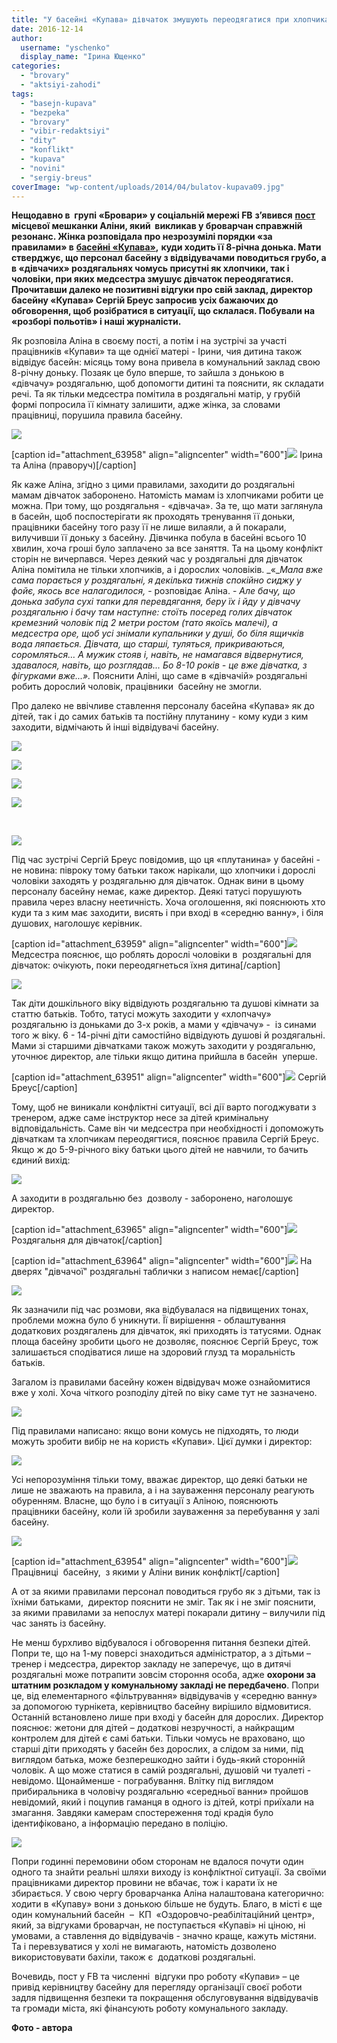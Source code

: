 ```yaml
---
title: "У басейні «Купава» дівчаток змушують переодягатися при хлопчиках і дорослих чоловіках?"
date: 2016-12-14
author: 
  username: "yschenko"
  display_name: "Ірина Ющенко"
categories: 
  - "brovary"
  - "aktsiyi-zahodi"
tags: 
  - "basejn-kupava"
  - "bezpeka"
  - "brovary"
  - "vibir-redaktsiyi"
  - "dity"
  - "konflikt"
  - "kupava"
  - "novini"
  - "sergiy-breus"
coverImage: "wp-content/uploads/2014/04/bulatov-kupava09.jpg"
---
```


**Нещодавно в  групі «Бровари» у соціальній мережі FB** **з’явився** [**пост**](https://www.facebook.com/groups/brovary/permalink/1455007824529179/) **місцевої мешканки Аліни, який  викликав у броварчан справжній резонанс. Жінка розповідала про незрозумілі порядки «за правилами» в** **[басейні «Купава»](https://www.facebook.com/Купава-Бровари-220332298177735/?fref=nf),** **куди ходить її 8-річна донька. Мати стверджує, що персонал басейну з відвідувачами поводиться грубо, а в «дівчачих» роздягальнях чомусь присутні як хлопчики, так і чоловіки, при яких медсестра змушує дівчаток переодягатися. Прочитавши далеко не позитивні відгуки про свій заклад, директор басейну «Купава» Сергій Бреус запросив усіх бажаючих до обговорення, щоб розібратися в ситуації, що склалася. Побували на «розборі польотів» і наші журналісти.**

Як розповіла Аліна в своєму пості, а потім і на зустрічі за участі працівників «Купави» та ще однієї матері - Ірини, чия дитина також відвідує басейн: місяць тому вона привела в комунальний заклад свою 8-річну доньку. Позаяк це було вперше, то зайшла з донькою в «дівчачу» роздягальню, щоб допомогти дитині та пояснити, як складати речі. Та як тільки медсестра помітила в роздягальні матір, у грубій формі попросила її кімнату залишити, адже жінка, за словами працівниці, порушила правила басейну.

[![](https://mpz.brovary.org/wp-content/uploads/2016/12/29.jpg)](https://mpz.brovary.org/wp-content/uploads/2016/12/29.jpg)

\[caption id="attachment\_63958" align="aligncenter" width="600"\][![](https://mpz.brovary.org/wp-content/uploads/2016/12/27.jpg)](https://mpz.brovary.org/wp-content/uploads/2016/12/27.jpg) Ірина та Аліна (праворуч)\[/caption\]

Як каже Аліна, згідно з цими правилами, заходити до роздягальні мамам дівчаток заборонено. Натомість мамам із хлопчиками робити це можна. При тому, що роздягальня - «дівчача». За те, що мати заглянула в басейн, щоб поспостерігати як проходять тренування її доньки, працівники басейну того разу її не лише вилаяли, а й покарали, вилучивши її доньку з басейну. Дівчинка побула в басейні всього 10 хвилин, хоча гроші було заплачено за все заняття. Та на цьому конфлікт сторін не вичерпався. Через деякий час у роздягальні для дівчаток Аліна помітила не тільки хлопчиків, а і дорослих чоловіків. _«__Мала вже сама порається у роздягальні, я декілька тижнів спокійно сиджу у фойє, якось все налагодилося,_ \- розповідає Аліна. - _Але бачу, що донька забула сухі тапки для перевдягання, беру їх і йду у дівчачу роздягальню і бачу там наступне: стоїть посеред голих дівчаток кремезний чоловік під 2 метри ростом (тато якоїсь малечі), а медсестра оре, щоб усі знімали купальники у душі, бо біля ящичків вода ляпається. Дівчата, що старші, туляться, прикриваються, соромляться… А мужик стояв і, навіть, не намагався відвернутися, здавалося, навіть,_ _що розглядав... Бо 8-10 років - це вже дівчатка, з фігурками вже...»._ Пояснити Аліні, що саме в «дівчачій» роздягальні робить дорослий чоловік, працівники  басейну не змогли.

Про далеко не ввічливе ставлення персоналу басейна «Купава» як до дітей, так і до самих батьків та постійну плутанину - кому куди з ким заходити, відмічають й інші відвідувачі басейну.

[![](https://mpz.brovary.org/wp-content/uploads/2016/12/17.png)](https://mpz.brovary.org/wp-content/uploads/2016/12/17.png)

[![](https://mpz.brovary.org/wp-content/uploads/2016/12/16.png)](https://mpz.brovary.org/wp-content/uploads/2016/12/16.png)

[![](https://mpz.brovary.org/wp-content/uploads/2016/12/14.png)](https://mpz.brovary.org/wp-content/uploads/2016/12/14.png)

[![](https://mpz.brovary.org/wp-content/uploads/2016/12/13.png)](https://mpz.brovary.org/wp-content/uploads/2016/12/13.png)

 

[![](https://mpz.brovary.org/wp-content/uploads/2016/12/10.png)](https://mpz.brovary.org/wp-content/uploads/2016/12/10.png)

Під час зустрічі Сергій Бреус повідомив, що ця «плутанина» у басейні - не новина: півроку тому батьки також нарікали, що хлопчики і дорослі чоловіки заходять у роздягальню для дівчаток. Однак вини в цьому персоналу басейну немає, каже директор. Деякі татусі порушують правила через власну неетичність. Хоча оголошення, які пояснюють хто куди та з ким має заходити, висять і при вході в «середню ванну», і біля душових, наголошує керівник.

\[caption id="attachment\_63959" align="aligncenter" width="600"\][![](https://mpz.brovary.org/wp-content/uploads/2016/12/28.jpg)](https://mpz.brovary.org/wp-content/uploads/2016/12/28.jpg) Медсестра пояснює, що роблять дорослі чоловіки в  роздягальні для дівчаток: очікують, поки переодягнеться їхня дитина\[/caption\]

[![](https://mpz.brovary.org/wp-content/uploads/2016/12/31.jpg)](https://mpz.brovary.org/wp-content/uploads/2016/12/31.jpg)

Так діти дошкільного віку відвідують роздягальню та душові кімнати за статтю батьків. Тобто, татусі можуть заходити у «хлопчачу» роздягальню із доньками до 3-х років, а мами у «дівчачу» -  із синами того ж віку. 6 - 14-річні діти самостійно відвідують душові й роздягальні. Мами зі старшими дівчатками також можуть заходити у роздягальню, уточнює директор, але тільки якщо дитина прийшла в басейн  уперше.

\[caption id="attachment\_63951" align="aligncenter" width="600"\][![](https://mpz.brovary.org/wp-content/uploads/2016/12/20-2.jpg)](https://mpz.brovary.org/wp-content/uploads/2016/12/20-2.jpg) Сергій Бреус\[/caption\]

Тому, щоб не виникали конфліктні ситуації, всі дії варто погоджувати з тренером, адже саме інструктор несе за дітей кримінальну відповідальність. Саме він чи медсестра при необхідності і допоможуть дівчаткам та хлопчикам переодягтися, пояснює правила Сергій Бреус. Якщо ж до 5-9-річного віку батьки цього дітей не навчили, то бачить єдиний вихід:

[![](https://mpz.brovary.org/wp-content/uploads/2016/12/2-2.jpg)](https://mpz.brovary.org/wp-content/uploads/2016/12/2-2.jpg)

А заходити в роздягальню без  дозволу - заборонено, наголошує директор.

\[caption id="attachment\_63965" align="aligncenter" width="600"\][![](https://mpz.brovary.org/wp-content/uploads/2016/12/34.jpg)](https://mpz.brovary.org/wp-content/uploads/2016/12/34.jpg) Роздягальня для дівчаток\[/caption\]

\[caption id="attachment\_63964" align="aligncenter" width="600"\][![](https://mpz.brovary.org/wp-content/uploads/2016/12/33.jpg)](https://mpz.brovary.org/wp-content/uploads/2016/12/33.jpg) На дверях "дівчачої" роздягальні таблички з написом немає\[/caption\]

[![](https://mpz.brovary.org/wp-content/uploads/2016/12/18.png)](https://mpz.brovary.org/wp-content/uploads/2016/12/18.png)

Як зазначили під час розмови, яка відбувалася на підвищених тонах, проблеми можна було б уникнути. Її вирішення - облаштування додаткових роздягалень для дівчаток, які приходять із татусями. Однак площа басейну зробити цього не дозволяє, пояснює Сергій Бреус, тож залишається сподіватися лише на здоровий глузд та моральність батьків.

Загалом із правилами басейну кожен відвідувач може ознайомитися вже у холі. Хоча чіткого розподілу дітей по віку саме тут не зазначено.

[![](https://mpz.brovary.org/wp-content/uploads/2016/12/30.jpg)](https://mpz.brovary.org/wp-content/uploads/2016/12/30.jpg)

Під правилами написано: якщо вони комусь не підходять, то люди можуть зробити вибір не на користь «Купави». Цієї думки і директор:

[![](https://mpz.brovary.org/wp-content/uploads/2016/12/1-2.jpg)](https://mpz.brovary.org/wp-content/uploads/2016/12/1-2.jpg)

Усі непорозуміння тільки тому, вважає директор, що деякі батьки не лише не зважають на правила, а і на зауваження персоналу реагують обуренням. Власне, що було і в ситуації з Аліною, пояснюють працівники басейну, коли їй зробили зауваження за перебування у залі басейну.

[![](https://mpz.brovary.org/wp-content/uploads/2016/12/24-1.jpg)](https://mpz.brovary.org/wp-content/uploads/2016/12/24-1.jpg)

\[caption id="attachment\_63954" align="aligncenter" width="600"\][![](https://mpz.brovary.org/wp-content/uploads/2016/12/23-2.jpg)](https://mpz.brovary.org/wp-content/uploads/2016/12/23-2.jpg) Працівниці  басейну,  з якими у Аліни виник конфлікт\[/caption\]

А от за якими правилами персонал поводиться грубо як з дітьми, так із їхніми батьками,  директор пояснити не зміг. Так як і не зміг пояснити, за якими правилами за непослух матері покарали дитину – вилучили під час занять із басейну.

Не менш бурхливо відбувалося і обговорення питання безпеки дітей. Попри те, що на 1-му поверсі знаходиться адміністратор, а з дітьми – тренер і медсестра, директор закладу не заперечує, що в дитячі роздягальні може потрапити зовсім стороння особа, адже **охорони за штатним розкладом у комунальному закладі не передбачено**. Попри це, від елементарного «фільтрування» відвідувачів у «середню ванну» за допомогою турнікета, керівництво басейну вирішило відмовитися. Останній встановлено лише при вході у басейн для дорослих. Директор пояснює: жетони для дітей – додаткові незручності, а найкращим контролем для дітей є самі батьки. Тільки чомусь не враховано, що старші діти приходять у басейн без дорослих, а слідом за ними, під виглядом батька, може безперешкодно зайти і будь-який сторонній чоловік. А що може статися в самій роздягальні, душовій чи туалеті - невідомо. Щонайменше - пограбування. Влітку під виглядом прибиральника в чоловічу роздягальню «середньої ванни» пройшов невідомий, який і поцупив гаманця в одного із дітей, котрі приїхали на змагання. Завдяки камерам спостереження тоді крадія було ідентифіковано, а інформацію передано в поліцію.

[![](https://mpz.brovary.org/wp-content/uploads/2016/12/21-2.jpg)](https://mpz.brovary.org/wp-content/uploads/2016/12/21-2.jpg)

Попри годинні перемовини обом сторонам не вдалося почути один одного та знайти реальні шляхи виходу із конфліктної ситуації. За своїми працівниками директор провини не вбачає, тож і карати їх не збирається. У свою чергу броварчанка Аліна налаштована категорично: ходити в «Купаву» вони з донькою більше не будуть. Благо, в місті є ще один комунальний басейн  –  КП  «Оздоровчо-реабілітаційний центр», який, за відгуками броварчан, не поступається «Купаві» ні ціною, ні умовами, а ставлення до відвідувачів - значно краще, кажуть містяни. Та і перевзуватися у холі не вимагають, натомість дозволено використовувати бахіли, також є  додаткові роздягальні.

Вочевидь, пост у FB та численні  відгуки про роботу «Купави» – це привід керівництву басейну для перегляду організації своєї роботи задля підвищення безпеки та покращення обслуговування відвідувачів та громади міста, які фінансують роботу комунального закладу.

**Фото - автора**
